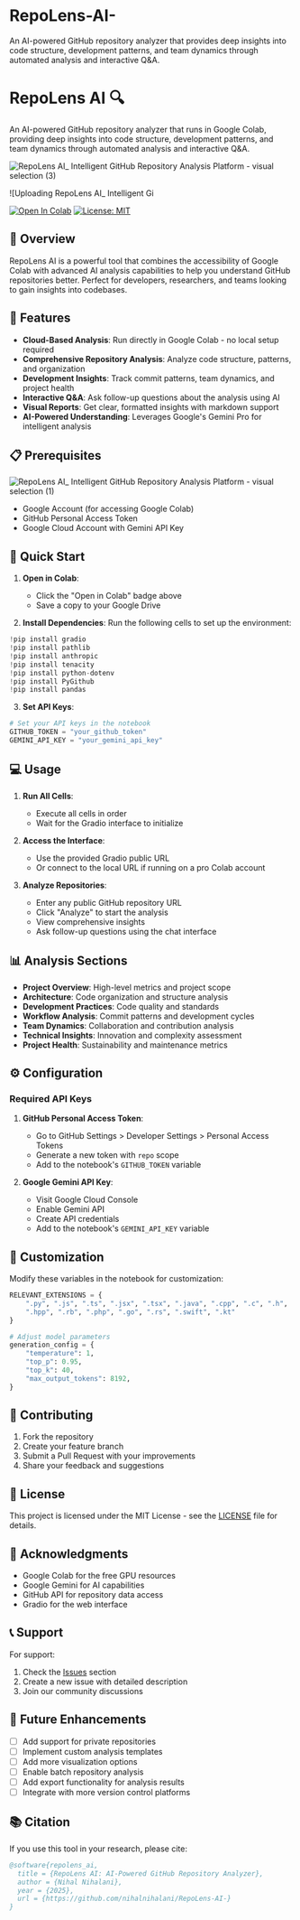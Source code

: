 # RepoLens-AI-
An AI-powered GitHub repository analyzer that provides deep insights into code structure, development patterns, and team dynamics through automated analysis and interactive Q&amp;A.
# RepoLens AI 🔍

An AI-powered GitHub repository analyzer that runs in Google Colab, providing deep insights into code structure, development patterns, and team dynamics through automated analysis and interactive Q&A.

![RepoLens AI_ Intelligent GitHub Repository Analysis Platform - visual selection (3)](https://github.com/user-attachments/assets/330767fa-af12-4ef9-b610-6766fd5c8362)

![Uploading RepoLens AI_ Intelligent Gi<?xml version="1.0" encoding="utf-8" standalone="yes"?>
<!DOCTYPE svg PUBLIC "-//W3C//DTD SVG 1.1//EN" "http://www.w3.org/Graphics/SVG/1.1/DTD/svg11.dtd">

[![Open In Colab](https://colab.research.google.com/assets/colab-badge.svg)](https://colab.research.google.com/your-notebook-link)
[![License: MIT](https://img.shields.io/badge/License-MIT-yellow.svg)](https://opensource.org/licenses/MIT)

## 🌟 Overview

RepoLens AI is a powerful tool that combines the accessibility of Google Colab with advanced AI analysis capabilities to help you understand GitHub repositories better. Perfect for developers, researchers, and teams looking to gain insights into codebases.



## 🚀 Features


- **Cloud-Based Analysis**: Run directly in Google Colab - no local setup required
- **Comprehensive Repository Analysis**: Analyze code structure, patterns, and organization
- **Development Insights**: Track commit patterns, team dynamics, and project health
- **Interactive Q&A**: Ask follow-up questions about the analysis using AI
- **Visual Reports**: Get clear, formatted insights with markdown support
- **AI-Powered Understanding**: Leverages Google's Gemini Pro for intelligent analysis

## 📋 Prerequisites
![RepoLens AI_ Intelligent GitHub Repository Analysis Platform - visual selection (1)](https://github.com/user-attachments/assets/d8cf5792-60c1-4e4c-ac65-6614d4b241da)

- Google Account (for accessing Google Colab)
- GitHub Personal Access Token
- Google Cloud Account with Gemini API Key

## 🚀 Quick Start

1. **Open in Colab**:
   - Click the "Open in Colab" badge above
   - Save a copy to your Google Drive

2. **Install Dependencies**:
   Run the following cells to set up the environment:
```python
!pip install gradio
!pip install pathlib
!pip install anthropic
!pip install tenacity
!pip install python-dotenv
!pip install PyGithub
!pip install pandas
```

3. **Set API Keys**:
```python
# Set your API keys in the notebook
GITHUB_TOKEN = "your_github_token"
GEMINI_API_KEY = "your_gemini_api_key"
```

## 💻 Usage

1. **Run All Cells**:
   - Execute all cells in order
   - Wait for the Gradio interface to initialize

2. **Access the Interface**:
   - Use the provided Gradio public URL
   - Or connect to the local URL if running on a pro Colab account

3. **Analyze Repositories**:
   - Enter any public GitHub repository URL
   - Click "Analyze" to start the analysis
   - View comprehensive insights
   - Ask follow-up questions using the chat interface

## 📊 Analysis Sections

- **Project Overview**: High-level metrics and project scope
- **Architecture**: Code organization and structure analysis
- **Development Practices**: Code quality and standards
- **Workflow Analysis**: Commit patterns and development cycles
- **Team Dynamics**: Collaboration and contribution analysis
- **Technical Insights**: Innovation and complexity assessment
- **Project Health**: Sustainability and maintenance metrics

## ⚙️ Configuration

### Required API Keys

1. **GitHub Personal Access Token**:
   - Go to GitHub Settings > Developer Settings > Personal Access Tokens
   - Generate a new token with `repo` scope
   - Add to the notebook's `GITHUB_TOKEN` variable

2. **Google Gemini API Key**:
   - Visit Google Cloud Console
   - Enable Gemini API
   - Create API credentials
   - Add to the notebook's `GEMINI_API_KEY` variable

## 🔧 Customization

Modify these variables in the notebook for customization:
```python
RELEVANT_EXTENSIONS = {
    ".py", ".js", ".ts", ".jsx", ".tsx", ".java", ".cpp", ".c", ".h",
    ".hpp", ".rb", ".php", ".go", ".rs", ".swift", ".kt"
}

# Adjust model parameters
generation_config = {
    "temperature": 1,
    "top_p": 0.95,
    "top_k": 40,
    "max_output_tokens": 8192,
}
```

## 🤝 Contributing

1. Fork the repository
2. Create your feature branch
3. Submit a Pull Request with your improvements
4. Share your feedback and suggestions

## 📝 License

This project is licensed under the MIT License - see the [LICENSE](LICENSE) file for details.

## 🙏 Acknowledgments

- Google Colab for the free GPU resources
- Google Gemini for AI capabilities
- GitHub API for repository data access
- Gradio for the web interface

## 📞 Support

For support:
1. Check the [Issues](https://github.com/yourusername/repolens-ai/issues) section
2. Create a new issue with detailed description
3. Join our community discussions

## 🔮 Future Enhancements

- [ ] Add support for private repositories
- [ ] Implement custom analysis templates
- [ ] Add more visualization options
- [ ] Enable batch repository analysis
- [ ] Add export functionality for analysis results
- [ ] Integrate with more version control platforms

## 📚 Citation

If you use this tool in your research, please cite:

```bibtex
@software{repolens_ai,
  title = {RepoLens AI: AI-Powered GitHub Repository Analyzer},
  author = {Nihal Nihalani},
  year = {2025},
  url = {https://github.com/nihalnihalani/RepoLens-AI-}
}
```
